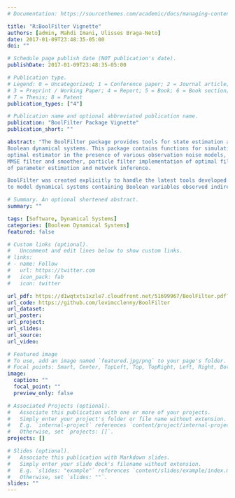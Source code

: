 ```yaml
---
# Documentation: https://sourcethemes.com/academic/docs/managing-content/

title: "R:BoolFilter Vignette"
authors: [admin, Mahdi Imani, Ulisses Braga-Neto]
date: 2017-01-09T23:48:35-05:00
doi: ""

# Schedule page publish date (NOT publication's date).
publishDate: 2017-01-09T23:48:35-05:00

# Publication type.
# Legend: 0 = Uncategorized; 1 = Conference paper; 2 = Journal article;
# 3 = Preprint / Working Paper; 4 = Report; 5 = Book; 6 = Book section;
# 7 = Thesis; 8 = Patent
publication_types: ["4"]

# Publication name and optional abbreviated publication name.
publication: "BoolFilter Package Vignette"
publication_short: ""

abstract: "The BoolFilter package provides tools for state estimation and inference of partially-observed
Boolean dynamical systems. This package contains functions for simulating data, obtaining the
optimal estimator in the presence of various observation noise models, applying the optimal
MMSE filter and smoother, particle filter implementation of optimal filter, as well as means
of parameter estimation and network inference.

BoolFilter was created explicitly to handle the latest tools developed for signal model of partially-observed Boolean dynamical system (POBDS). This signal model was introduced
to model dynamical systems containing Boolean variables observed indirectly through a noisy measurement process. This observation noise could be a result of instrumentation, incorrect thresholding, etc"

# Summary. An optional shortened abstract.
summary: ""

tags: [Software, Dynamical Systems]
categories: [Boolean Dynamical Systems]
featured: false

# Custom links (optional).
#   Uncomment and edit lines below to show custom links.
# links:
# - name: Follow
#   url: https://twitter.com
#   icon_pack: fab
#   icon: twitter

url_pdf: https://d1wqtxts1xzle7.cloudfront.net/51699967/BoolFilter.pdf?1486568870=&response-content-disposition=inline%3B+filename%3DBoolFilter_Package_Vignette.pdf&Expires=1592979275&Signature=dZvuryJyJo1jY9U9W5OXqhWVi2lQY2xcAOrd9Wbrf5io6KX0FBJI3kV~p8oj-ZOJ-uXKEcF8LRYL-yGRbGXMuXWP2pKmeMnNEv8hdBm7DqxZrVOcpAehjxRR~gUwZghYS-rlE1v8GO-Ik23dqbg0mCwlG0dUKEEuhlNDrAdb4HgVgdmYIJ7-GD70gjNJ0nsoeUtAfxNCgTGN4rvZA6nog3Zvu1KbnbwWU6fe7jVbFpmMTMpn-63qpatOhpOJlYUEzBNmjuaVjD9~qT4-icfdoS5YjX10V5OEnkZEBeeneH-Z5rczXzvZSqPuYh9mHCZv6RwWByxUV8zdVjk7pEUE~w__&Key-Pair-Id=APKAJLOHF5GGSLRBV4ZA
url_code: https://github.com/levimcclenny/BoolFilter
url_dataset:
url_poster:
url_project:
url_slides:
url_source:
url_video:

# Featured image
# To use, add an image named `featured.jpg/png` to your page's folder.
# Focal points: Smart, Center, TopLeft, Top, TopRight, Left, Right, BottomLeft, Bottom, BottomRight.
image:
  caption: ""
  focal_point: ""
  preview_only: false

# Associated Projects (optional).
#   Associate this publication with one or more of your projects.
#   Simply enter your project's folder or file name without extension.
#   E.g. `internal-project` references `content/project/internal-project/index.md`.
#   Otherwise, set `projects: []`.
projects: []

# Slides (optional).
#   Associate this publication with Markdown slides.
#   Simply enter your slide deck's filename without extension.
#   E.g. `slides: "example"` references `content/slides/example/index.md`.
#   Otherwise, set `slides: ""`.
slides: ""
---
```

